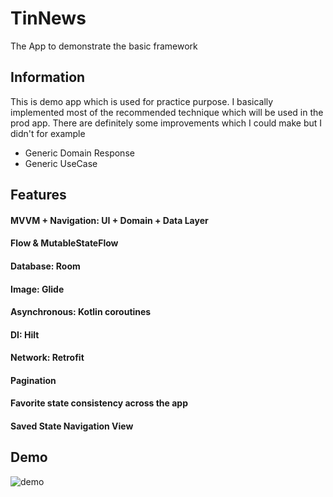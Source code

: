 
# TinNews

The App to demonstrate the basic framework

## Information
This is demo app which is used for practice purpose. I basically implemented most of the recommended technique
which will be used in the prod app. There are definitely some improvements which I could make but I didn't for example
- Generic Domain Response
- Generic UseCase

## Features

#### MVVM + Navigation: UI + Domain + Data Layer
#### Flow & MutableStateFlow
#### Database: Room
#### Image: Glide
#### Asynchronous: Kotlin coroutines
#### DI: Hilt
#### Network: Retrofit
#### Pagination
#### Favorite state consistency across the app
#### Saved State Navigation View

## Demo

![demo](./images/test.gif)
